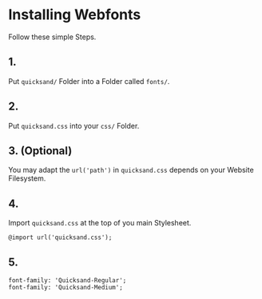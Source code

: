 # Installing Webfonts
Follow these simple Steps.

## 1.
Put `quicksand/` Folder into a Folder called `fonts/`.

## 2.
Put `quicksand.css` into your `css/` Folder.

## 3. (Optional)
You may adapt the `url('path')` in `quicksand.css` depends on your Website Filesystem.

## 4.
Import `quicksand.css` at the top of you main Stylesheet.

```
@import url('quicksand.css');
```

## 5.


```
font-family: 'Quicksand-Regular';
font-family: 'Quicksand-Medium';
```

